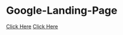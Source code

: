 # Google-Landing-Page
[Click Here](https://eyyupordueri.github.io/Google-Landing-Page/)
[Click Here](intro.JPG)
